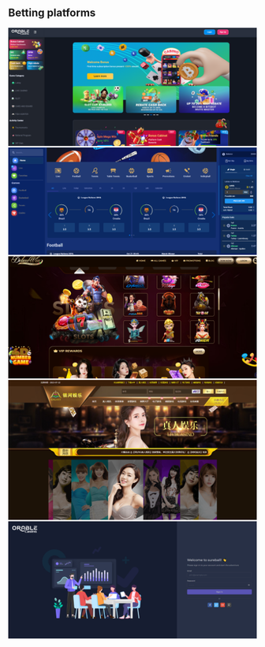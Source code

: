 ## Betting platforms
<img  src="assets/10.png" />
<img  src="assets/sports.png" />
<img  src="assets/4.png" />
<img  src="assets/5.png" />
<img  src="assets/6.png" />

